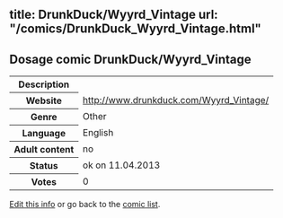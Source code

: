 title: DrunkDuck/Wyyrd_Vintage
url: "/comics/DrunkDuck_Wyyrd_Vintage.html"
---
Dosage comic DrunkDuck/Wyyrd_Vintage
-----------------------------------------

<table class="comicinfo">
<tr>
<th>Description</th><td></td>
</tr>
<tr>
<th>Website</th><td><a href="http://www.drunkduck.com/Wyyrd_Vintage/">http://www.drunkduck.com/Wyyrd_Vintage/</a></td>
</tr>
<tr>
<th>Genre</th><td>Other</td>
</tr>
<tr>
<th>Language</th><td>English</td>
</tr>
<tr>
<th>Adult content</th><td>no</td>
</tr>
<tr>
<th>Status</th><td>ok on 11.04.2013</td>
</tr>
<tr>
<th>Votes</th><td>0</div></td>
</tr>
</table>

[Edit this info](/comics/DrunkDuck_Wyyrd_Vintage_edit.html) or go back to the [comic list](../comic-index.html).
